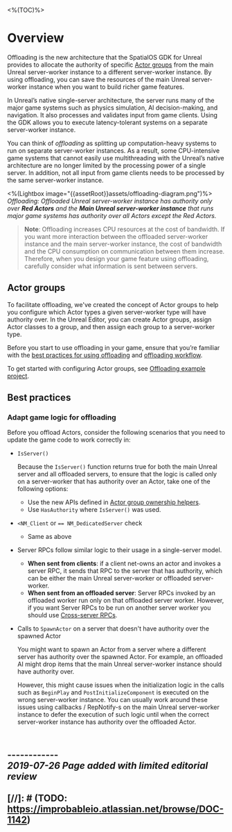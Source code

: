 <%(TOC)%>

# Overview

Offloading is the new architecture that the SpatialOS GDK for Unreal provides to allocate the authority of specific [Actor groups]({{urlRoot}}/content/glossary#actor-groups) from the main Unreal server-worker instance to a different server-worker instance. By using offloading, you can save the resources of the main Unreal server-worker instance when you want to build richer game features.

In Unreal’s native single-server architecture, the server runs many of the major game systems such as physics simulation, AI decision-making, and navigation. It also processes and validates input from game clients. Using the GDK allows you to execute latency-tolerant systems on a separate server-worker instance.

You can think of _offloading_ as splitting up computation-heavy systems to run on separate server-worker instances. As a result, some CPU-intensive game systems that cannot easily use multithreading with the Unreal’s native architecture are no longer limited by the processing power of a single server. In addition, not all input from game clients needs to be processed by the same server-worker instance.

<%(Lightbox image="{{assetRoot}}assets/offloading-diagram.png")%>
_Offloading: Offloaded Unreal server-worker instance has authority only over **Red Actors** and the **Main Unreal server-worker instance** that runs major game systems has authority over all Actors except the Red Actors._

> **Note**: Offloading increases CPU resources at the cost of bandwidth. If you want more interaction between the offloaded server-worker instance and the main server-worker instance, the cost of bandwidth and the CPU consumption on communication between them increase. Therefore, when you design your game feature using offloading, carefully consider what information is sent between servers.

## Actor groups

To facilitate offloading, we've created the concept of Actor groups to help you configure which Actor types a given server-worker type will have authority over. In the Unreal Editor, you can create Actor groups, assign Actor classes to a group, and then assign each group to a server-worker type.

Before you start to use offloading in your game, ensure that you’re familiar with the [best practices for using offloading]({{urlRoot}}/content/workers/offloading-concept#best-practices) and [offloading workflow]({{urlRoot}}/content/workers/set-up-offloading).

To get started with configuring Actor groups, see [Offloading example project]({{urlRoot}}/content/tutorials/offloading-tutorial/offloading-intro).

## Best practices

### Adapt game logic for offloading

Before you offload Actors, consider the following scenarios that you need to update the game code to work correctly in:

- `IsServer()`
    
    Because the `IsServer()` function returns true for both the main Unreal server and all offloaded servers, to ensure that the logic is called only on a server-worker that has authority over an Actor, take one of the following options:
    - Use the new APIs defined in [Actor group ownership helpers]({{urlRoot}}/content/apis-and-helper-scripts/actor-group-ownership-helpers).
    - Use `HasAuthority` where `IsServer()` was used.

- `<NM_Client` or `== NM_DedicatedServer` check
    - Same as above

- Server RPCs follow similar logic to their usage in a single-server model.
  - **When sent from clients**: if a client net-owns an actor and invokes a server RPC, it sends that RPC to the server that has authority, which can be either the main Unreal server-worker or offloaded server-worker.
  - **When sent from an offloaded server**: Server RPCs invoked by an offloaded worker run only on that offloaded server worker. However, if you want Server RPCs to be run on another server worker you should use [Cross-server RPCs]({{urlRoot}}/content/technical-overview/gdk-concepts#cross-server-rpcs).

- Calls to `SpawnActor` on a server that doesn't have authority over the spawned Actor

    You might want to spawn an Actor from a server where a different server has authority over the spawned Actor. For example, an offloaded AI might drop items that the main Unreal server-worker instance should have authority over.

    However, this might cause issues when the initialization logic in the calls such as `BeginPlay` and `PostInitializeComponent` is executed on the wrong server-worker instance. You can usually work around these issues using callbacks / RepNotify-s on the main Unreal server-worker instance to defer the execution of such logic until when the correct server-worker instance has authority over the offloaded Actor.

<br/>------------<br/>
_2019-07-26 Page added with limited editorial review_
<br/>
<br/>
[//]: # (TODO: https://improbableio.atlassian.net/browse/DOC-1142)
------------